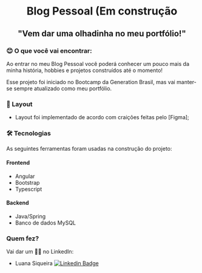 <h1 align="center">Blog Pessoal (Em construção</h1>

<!-- <p align="center">
  <img src="https://raw.githubusercontent.com/carolineferraz/JanelaViva/4489e6c38b157c0ab28e0d200ac7ede26533b267/src/assets/img/logo-amarela.svg" />
</p> -->

<h2 align="center">
	"Vem dar uma olhadinha no meu portfólio!"
</h2>

### 😊 O que você vai encontrar:

<p align="left">Ao entrar no meu Blog Pessoal você poderá conhecer um pouco mais da minha história, hobbies e projetos construídos até o momento!</p>

<p align="left"> Esse projeto foi iniciado no Bootcamp da Generation Brasil, mas vai manter-se sempre atualizado como meu portfólio.</p>

### 📝 Layout

- Layout foi implementado de acordo com craições feitas pelo [Figma];

### 🛠 Tecnologias

As seguintes ferramentas foram usadas na construção do projeto:

#### Frontend

- Angular
- Bootstrap
- Typescript

#### Backend

- Java/Spring
- Banco de dados MySQL

### Quem fez?

Vai dar um 👋🏽 no LinkedIn:

- Luana Siqueira  [![Linkedin Badge](https://img.shields.io/badge/-luanasiqueira-blue?style=flat-square&logo=linkedin&logoColor=white&link=https://www.linkedin.com/in/luana-chaves-siqueira/)](https://www.linkedin.com/in/luana-chaves-siqueira/)
